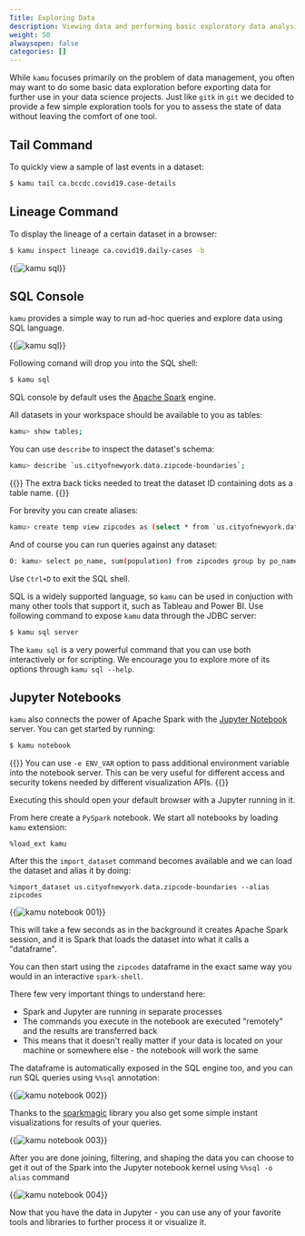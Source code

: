 ```yaml
---
Title: Exploring Data
description: Viewing data and performing basic exploratory data analysis.
weight: 50
alwaysopen: false
categories: []
---
```


While `kamu` focuses primarily on the problem of data management, you often may want to do some basic data exploration before exporting data for further use in your data science projects. Just like `gitk` in `git` we decided to provide a few simple exploration tools for you to assess the state of data without leaving the comfort of one tool.

## Tail Command

To quickly view a sample of last events in a dataset:

```bash
$ kamu tail ca.bccdc.covid19.case-details
```

## Lineage Command

To display the lineage of a certain dataset in a browser:

```bash
$ kamu inspect lineage ca.covid19.daily-cases -b
```

{{<image filename="/images/cli/first-steps/lineage.png" alt="kamu sql">}}

## SQL Console
`kamu` provides a simple way to run ad-hoc queries and explore data using SQL language.

{{<image filename="/images/cli/first-steps/sql.gif" alt="kamu sql">}}

Following comand will drop you into the SQL shell:
```bash
$ kamu sql
```

SQL console by default uses the [Apache Spark](https://spark.apache.org/) engine.

All datasets in your workspace should be available to you as tables:

```bash
kamu> show tables;
```

You can use `describe` to inspect the dataset's schema:

```bash
kamu> describe `us.cityofnewyork.data.zipcode-boundaries`;
```

{{<note>}}
The extra back ticks needed to treat the dataset ID containing dots as a table name.
{{</note>}}

For brevity you can create aliases:

```bash
kamu> create temp view zipcodes as (select * from `us.cityofnewyork.data.zipcode-boundaries`);
```

And of course you can run queries against any dataset:

```bash
0: kamu> select po_name, sum(population) from zipcodes group by po_name;
```

Use `Ctrl+D` to exit the SQL shell.

SQL is a widely supported language, so `kamu` can be used in conjuction with many other tools that support it, such as Tableau and Power BI. Use following command to expose `kamu` data through the JDBC server:

```bash
$ kamu sql server
```

The `kamu sql` is a very powerful command that you can use both interactively or for scripting. We encourage you to explore more of its options through `kamu sql --help`.


## Jupyter Notebooks
`kamu` also connects the power of Apache Spark with the [Jupyter Notebook](https://jupyter.org/) server. You can get started by running:

```bash
$ kamu notebook
```

{{<tip>}}
You can use `-e ENV_VAR` option to pass additional environment variable into the notebook server. This can be very useful for different access and security tokens needed by different visualization APIs.
{{</tip>}}

Executing this should open your default browser with a Jupyter running in it.

From here create a `PySpark` notebook. We start all notebooks by loading `kamu` extension:

```
%load_ext kamu
```

After this the `import_dataset` command becomes available and we can load the dataset and alias it by doing:

```
%import_dataset us.cityofnewyork.data.zipcode-boundaries --alias zipcodes
```

{{<image filename="/images/cli/first-steps/notebook-001.png" alt="kamu notebook 001">}}

This will take a few seconds as in the background it creates Apache Spark session, and it is Spark that loads the dataset into what it calls a "dataframe".

You can then start using the `zipcodes` dataframe in the exact same way you would in an interactive `spark-shell`.

There few very important things to understand here:
- Spark and Jupyter are running in separate processes
- The commands you execute in the notebook are executed "remotely" and the results are transferred back
- This means that it doesn't really matter if your data is located on your machine or somewhere else - the notebook will work the same

The dataframe is automatically exposed in the SQL engine too, and you can run SQL queries using `%%sql` annotation:

{{<image filename="/images/cli/first-steps/notebook-002.png" alt="kamu notebook 002">}}

Thanks to the [sparkmagic](https://github.com/jupyter-incubator/sparkmagic) library you also get some simple instant visualizations for results of your queries.

{{<image filename="/images/cli/first-steps/notebook-003.png" alt="kamu notebook 003">}}

After you are done joining, filtering, and shaping the data you can choose to get it out of the Spark into the Jupyter notebook kernel using `%%sql -o alias` command

{{<image filename="/images/cli/first-steps/notebook-004.png" alt="kamu notebook 004">}}

Now that you have the data in Jupyter - you can use any of your favorite tools and libraries to further process it or visualize it.